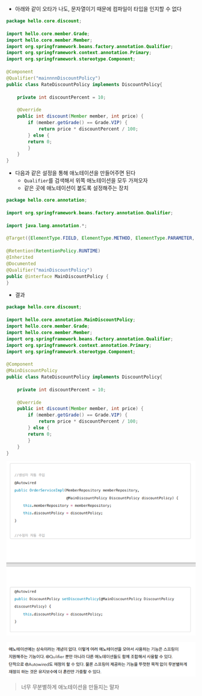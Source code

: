 - 아래와 같이 오타가 나도, 문자열이기 때문에 컴파일이 타입을 인지할 수 없다

```java
package hello.core.discount;

import hello.core.member.Grade;
import hello.core.member.Member;
import org.springframework.beans.factory.annotation.Qualifier;
import org.springframework.context.annotation.Primary;
import org.springframework.stereotype.Component;

@Component
@Qualifier("mainnnnDiscountPolicy")
public class RateDiscountPolicy implements DiscountPolicy{

    private int discountPercent = 10;

    @Override
    public int discount(Member member, int price) {
        if (member.getGrade() == Grade.VIP) {
            return price * discountPercent / 100;
        } else {
        return 0;
        }
    }
}
```

- 다음과 같은 설정을 통해 애노테이션을 만들어주면 된다
  - `Qualifier`를 검색해서 위쪽 애노테이션을 모두 가져오자
  - 같은 곳에 애노테이션이 붙도록 설정해주는 장치

```java
package hello.core.annotation;

import org.springframework.beans.factory.annotation.Qualifier;

import java.lang.annotation.*;

@Target({ElementType.FIELD, ElementType.METHOD, ElementType.PARAMETER, ElementType.TYPE, ElementType.ANNOTATION_TYPE})

@Retention(RetentionPolicy.RUNTIME)
@Inherited
@Documented
@Qualifier("mainDiscountPolicy")
public @interface MainDiscountPolicy {
}
```

- 결과

```java
package hello.core.discount;

import hello.core.annotation.MainDiscountPolicy;
import hello.core.member.Grade;
import hello.core.member.Member;
import org.springframework.beans.factory.annotation.Qualifier;
import org.springframework.context.annotation.Primary;
import org.springframework.stereotype.Component;

@Component
@MainDiscountPolicy
public class RateDiscountPolicy implements DiscountPolicy{

    private int discountPercent = 10;

    @Override
    public int discount(Member member, int price) {
        if (member.getGrade() == Grade.VIP) {
            return price * discountPercent / 100;
        } else {
        return 0;
        }
    }
}
```



![image-20230307212109807](assets/image-20230307212109807.png)

![image-20230307212157256](assets/image-20230307212157256.png)

> 너무 무분별하게 애노테이션을 만들지는 말자